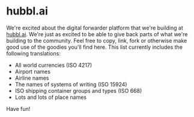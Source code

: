 # hubbl.ai

We're excited about the digital forwarder platform that we're building
at [hubbl.ai](https://www.hubbl.ai/). We're just as excited to be able
to give back parts of what we're building to the community. Feel free
to copy, link, fork or otherwise make good use of the goodies you'll
find here. This list currently includes the following translations:

- All world currencies (ISO 4217)
- Airport names
- Airline names
- The names of systems of writing (ISO 15924)
- ISO shipping container groups and types (ISO 668)
- Lots and lots of place names

Have fun!
